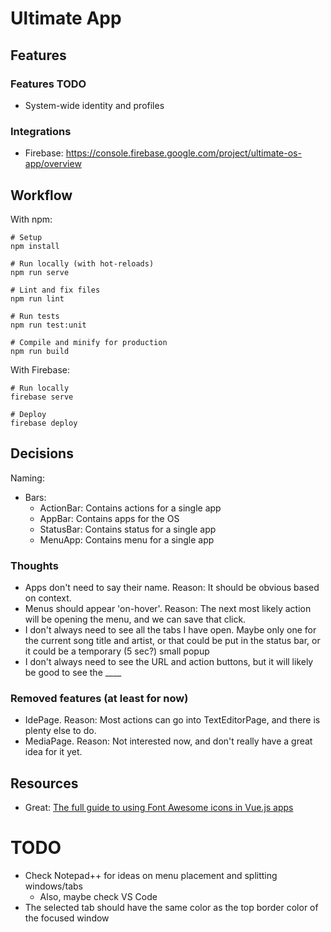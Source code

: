 # Ultimate App


## Features

### Features TODO
- System-wide identity and profiles

### Integrations
- Firebase: https://console.firebase.google.com/project/ultimate-os-app/overview


## Workflow

With npm:

    # Setup
    npm install
    
    # Run locally (with hot-reloads)
    npm run serve
    
    # Lint and fix files
    npm run lint
    
    # Run tests
    npm run test:unit
    
    # Compile and minify for production
    npm run build

With Firebase:

    # Run locally
    firebase serve
    
    # Deploy
    firebase deploy


## Decisions

Naming:
- Bars:
    - ActionBar: Contains actions for a single app
    - AppBar: Contains apps for the OS
    - StatusBar: Contains status for a single app
    - MenuApp: Contains menu for a single app


### Thoughts
- Apps don't need to say their name. Reason: It should be obvious based on context.
- Menus should appear 'on-hover'. Reason: The next most likely action will be opening the menu, and we can save that click.
- I don't always need to see all the tabs I have open. Maybe only one for the current song title and artist, or that could be put in the status bar, or it could be a temporary (5 sec?) small popup
- I don't always need to see the URL and action buttons, but it will likely be good to see the ____

### Removed features (at least for now)
- IdePage. Reason: Most actions can go into TextEditorPage, and there is plenty else to do.
- MediaPage. Reason: Not interested now, and don't really have a great idea for it yet.


## Resources
- Great: [The full guide to using Font Awesome icons in Vue.js apps](https://blog.logrocket.com/full-guide-to-using-font-awesome-icons-in-vue-js-apps-5574c74d9b2d/)



# TODO
- Check Notepad++ for ideas on menu placement and splitting windows/tabs
    - Also, maybe check VS Code
- The selected tab should have the same color as the top border color of the focused window

